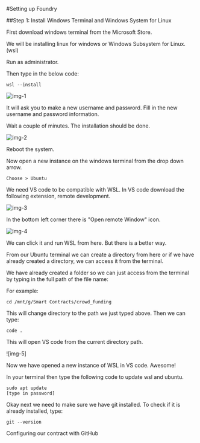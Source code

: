 #Setting up Foundry

##Step 1: Install Windows Terminal and Windows System for Linux

First download windows terminal from the Microsoft Store. 


We will be installing linux for windows or Windows Subsystem for Linux. (wsl)

Run as administrator.

Then type in the below code:

```
wsl --install
```

![img-1]()


It will ask you to make a new username and password.
Fill in the new username and password information. 

Wait a couple of minutes. The installation should be done. 

![img-2]()


Reboot the system.


Now open a new instance on the windows terminal from the drop down arrow. 

```
Choose > Ubuntu
```

We need VS code to be compatible with WSL.
In VS code download the following extension, 
remote development. 

![img-3]()

In the bottom left corner there is "Open remote Window" icon. 


![img-4]()


We can click it and run WSL from here. But there is a better way. 


From our Ubuntu terminal we can create a directory from here or if we have already created a directory, we can access it from the terminal. 

We have already created a folder so we can just access from the terminal by typing in the full path of the file name:

For example:
```
cd /mnt/g/Smart Contracts/crowd_funding
```

This will change directory to the path we just typed above. Then we can type:

```
code .
```

This will open VS code from the current directory path. 

![img-5]


Now we have opened a new instance of WSL in VS code. Awesome!


In your terminal then type the following code to update wsl and ubuntu.

```
sudo apt update
[type in password]
```


Okay next we need to make sure we have git installed.
To check if it is already installed, type:

```
git --version
```

Configuring our contract with GitHub
